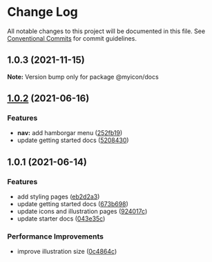 # Change Log

All notable changes to this project will be documented in this file.
See [Conventional Commits](https://conventionalcommits.org) for commit guidelines.

## 1.0.3 (2021-11-15)

**Note:** Version bump only for package @myicon/docs





## [1.0.2](https://github.com/akbarnafisa/my-icon/compare/@myicon/docs@1.0.1...@myicon/docs@1.0.2) (2021-06-16)


### Features

* **nav:** add hamborgar menu ([252fb19](https://github.com/akbarnafisa/my-icon/commit/252fb1900d837d7aed53bfbfdd6ef6ae5b636faa))
* update getting started docs ([5208430](https://github.com/akbarnafisa/my-icon/commit/5208430d93e23a866a1c54df1f4e7ac2fe3cb28a))




## 1.0.1 (2021-06-14)


### Features

* add styling pages ([eb2d2a3](https://github.com/akbarnafisa/my-icon/commit/eb2d2a3c22260585818d2ae87301bc611f22f2bd))
* update getting started docs ([673b698](https://github.com/akbarnafisa/my-icon/commit/673b698c2502e451167a2de5ad463d010cd7725e))
* update icons and illustration pages ([924017c](https://github.com/akbarnafisa/my-icon/commit/924017cd78fe8f53b6e8126d2b6f618a21d92621))
* update starter docs ([043e35c](https://github.com/akbarnafisa/my-icon/commit/043e35c127fa866515f9ab4055d5bef195a46b89))


### Performance Improvements

* improve illustration size ([0c4864c](https://github.com/akbarnafisa/my-icon/commit/0c4864ccc43ad01d0488c461b70d7659f7e150cc))
